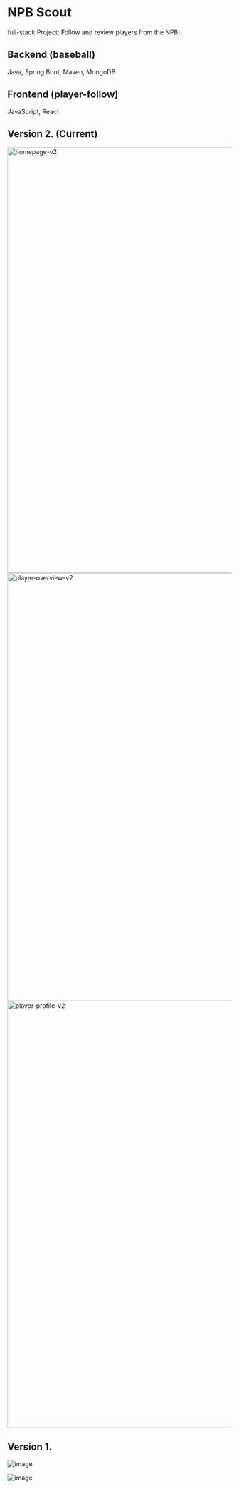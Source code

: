 # NPB Scout
 full-stack Project: Follow and review players from the NPB!

## Backend  (baseball)
Java, Spring Boot, Maven, MongoDB

## Frontend (player-follow)
JavaScript, React

## Version 2. (Current)

<img width="955" alt="homepage-v2" src="https://github.com/A29-S/NPB-Scout/assets/58533990/2a9ab40f-e84b-422a-bf3d-0bcbfb3e2ddc">

<img width="959" alt="player-overview-v2" src="https://github.com/A29-S/NPB-Scout/assets/58533990/659d35b8-8fd3-4554-bdbf-53361a4512a8">

<img width="957" alt="player-profile-v2" src="https://github.com/A29-S/NPB-Scout/assets/58533990/042ab1ab-0064-45f6-b4c4-020ed33221e1">








 ## Version 1. 

![image](https://github.com/A29-S/NPB-Scout/assets/58533990/b89fe31c-3f5a-4e96-9e99-43020f239885)


![image](https://github.com/A29-S/NPB-Scout/assets/58533990/5ad569f2-0972-4589-8f69-b20f5417a5fd)


